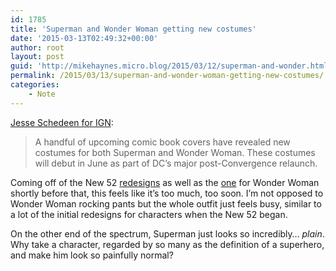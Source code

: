 ```yaml
---
id: 1785
title: 'Superman and Wonder Woman getting new costumes'
date: '2015-03-13T02:49:32+00:00'
author: root
layout: post
guid: 'http://mikehaynes.micro.blog/2015/03/12/superman-and-wonder.html'
permalink: /2015/03/13/superman-and-wonder-woman-getting-new-costumes/
categories:
    - Note
---
```


[Jesse Schedeen for IGN](http://ca.ign.com/articles/2015/03/12/superman-and-wonder-woman-get-new-costumes-in-june):

> A handful of upcoming comic book covers have revealed new costumes for both Superman and Wonder Woman. These costumes will debut in June as part of DC’s major post-Convergence relaunch.

Coming off of the New 52 [redesigns](http://www.toplessrobot.com/2013/08/10_wonder_woman_of_all.php) as well as the [one](http://robot6.comicbookresources.com/2010/06/jms-jim-lee-change-wonder-womans-costume-continuity/) for Wonder Woman shortly before that, this feels like it’s too much, too soon. I’m not opposed to Wonder Woman rocking pants but the whole outfit just feels busy, similar to a lot of the initial redesigns for characters when the New 52 began.

On the other end of the spectrum, Superman just looks so incredibly… *plain*. Why take a character, regarded by so many as the definition of a superhero, and make him look so painfully normal?